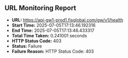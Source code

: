 ## URL Monitoring Report

- **URL:** https://api-gw1-prod1.fisglobal.com/gw/v1/health
- **Start Time:** 2025-07-05T17:13:46.192316
- **End Time:** 2025-07-05T17:13:46.433317
- **Total Time Taken:** 0.241001 seconds
- **HTTP Status Code:** 403
- **Status:** Failure
- **Failure Reason:** HTTP Status Code: 403
